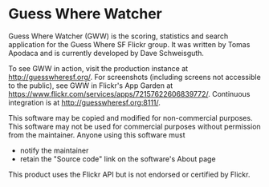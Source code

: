 # Guess Where Watcher

Guess Where Watcher (GWW) is the scoring, statistics and search application
for the Guess Where SF Flickr group. It was written by Tomas Apodaca and is
currently developed by Dave Schweisguth.

To see GWW in action, visit the production instance at
http://guesswheresf.org/. For screenshots (including screens not accessible to
the public), see GWW in Flickr's App Garden at
https://www.flickr.com/services/apps/72157622606839772/. Continuous integration
is at http://guesswheresf.org:8111/.

This software may be copied and modified for non-commercial purposes. This
software may not be used for commercial purposes without permission from the
maintainer. Anyone using this software must
- notify the maintainer
- retain the "Source code" link on the software's About page

This product uses the Flickr API but is not endorsed or certified by Flickr.
